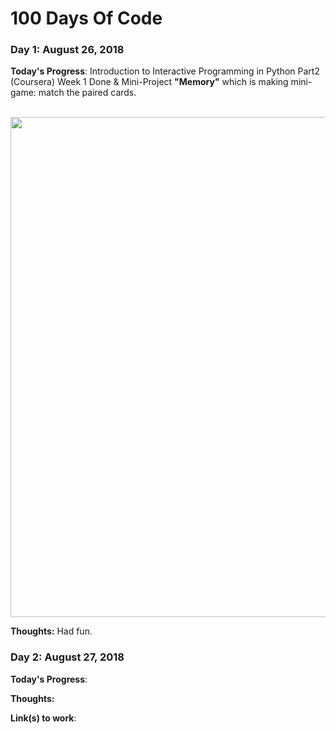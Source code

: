# 100 Days Of Code

### Day 1: August 26, 2018 

**Today's Progress**: Introduction to Interactive Programming in Python Part2 (Coursera) Week 1 Done & Mini-Project **"Memory"** which is making mini-game: match the paired cards.

</br><img src = "https://github.com/positive235/100-DAYS-OF-CODE/blob/master/memory.png" width = 800 align = 'middle'></br>

**Thoughts:** Had fun.




### Day 2: August 27, 2018  

**Today's Progress**: 

**Thoughts:** 

**Link(s) to work**:
